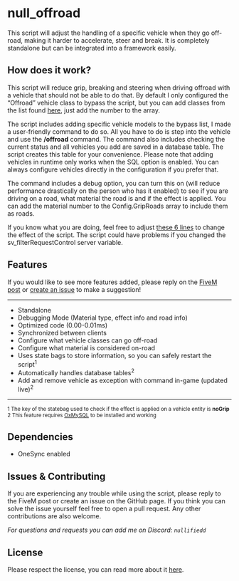 # null_offroad

This script will adjust the handling of a specific vehicle when they go off-road, making it harder to accelerate, steer and break. It is completely standalone but can be integrated into a framework easily. 

## How does it work?
This script will reduce grip, breaking and steering when driving offroad with a vehicle that should not be able to do that. By default I only configured the “Offroad” vehicle class to bypass the script, but you can add classes from the list found [here](https://docs.fivem.net/natives/?_0x29439776AAA00A62), just add the number to the array.

The script includes adding specific vehicle models to the bypass list, I made a user-friendly command to do so. All you have to do is step into the vehicle and use the **/offroad** command. The command also includes checking the current status and all vehicles you add are saved in a database table. The script creates this table for your convenience. Please note that adding vehicles in runtime only works when the SQL option is enabled. You can always configure vehicles directly in the configuration if you prefer that. 

The command includes a debug option, you can turn this on (will reduce performance drastically on the person who has it enabled) to see if you are driving on a road, what material the road is and if the effect is applied. You can add the material number to the Config.GripRoads array to include them as roads.

If you know what you are doing, feel free to adjust [these 6 lines](https://github.com/Gittified/null_offroad/blob/main/client/main.lua#L63-L68) to change the effect of the script. The script could have problems if you changed the sv_filterRequestControl server variable.

## Features

If you would like to see more features added, please reply on the [FiveM post](https://forum.cfx.re/t/free-null-offroad-better-offroad-driving/4927518) or [create an issue](https://github.com/Gittified/null_offroad/issues) to make a suggestion!

---

- Standalone
- Debugging Mode (Material type, effect info and road info)
- Optimized code (0.00-0.01ms)
- Synchronized between clients
- Configure what vehicle classes can go off-road
- Configure what material is considered on-road
- Uses state bags to store information, so you can safely restart the script<sup>1</sup>
- Automatically handles database tables<sup>2</sup>
- Add and remove vehicle as exception with command in-game (updated live)<sup>2</sup>

---

<sup>1 The key of the statebag used to check if the effect is applied on a vehicle entity is **noGrip**</sup>
<br/>
<sup>2 This feature requires [OxMySQL](https://github.com/overextended/oxmysql) to be installed and working</sup>

## Dependencies

- OneSync enabled

## Issues & Contributing

If you are experiencing any trouble while using the script, please reply to the FiveM post or create an issue on the GitHub page. If you think you can solve the issue yourself feel free to open a pull request. Any other contributions are also welcome.

*For questions and requests you can add me on Discord: `nullifiedd`*

## License

Please respect the license, you can read more about it [here](https://www.gnu.org/licenses/gpl-3.0.html).
